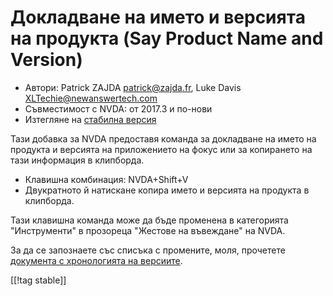 # Докладване на името и версията на продукта (Say Product Name and Version) #

* Автори: Patrick ZAJDA <patrick@zajda.fr>, Luke Davis
  <XLTechie@newanswertech.com>
* Съвместимост с NVDA: от 2017.3 и по-нови
* Изтегляне на [стабилна версия][1]

Тази добавка за NVDA предоставя команда за докладване на името на продукта и
версията на приложението на фокус или за копирането на тази информация в
клипборда.

* Клавишна комбинация: NVDA+Shift+V
* Двукратното й натискане копира името и версията на продукта в клипборда.

Тази клавишна команда може да бъде променена в категорията "Инструменти" в
прозореца "Жестове на въвеждане" на NVDA.

За да се запознаете със списъка с промените, моля, прочетете [документа с
хронологията на
версиите](https://github.com/opensourcesys/sayProductNameAndVersion/blob/master/changelog.md#readme).

[[!tag stable]]

[1]:
https://www.nvaccess.org/addonStore/legacy?file=sayProductNameAndVersion
